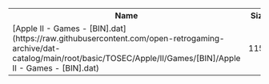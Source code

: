 <table>
<tr><th>Name</th><th>Size</th></tr>
<tr><td>[Apple II - Games - [BIN].dat](https://raw.githubusercontent.com/open-retrogaming-archive/dat-catalog/main/root/basic/TOSEC/Apple/II/Games/[BIN]/Apple II - Games - [BIN].dat)</td><td>1156</td></tr>
</table>
